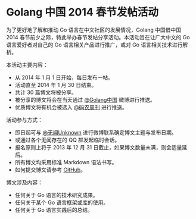 # Golang 中国 2014 春节发帖活动

为了更好地了解和推动 Go 语言在中文社区的发展情况，Golang 中国借中国 2014 春节前夕之际，特此举办春节发帖分享活动。本活动旨在让广大中文的 Go 语言爱好者对自己的 Go 语言相关产品进行推广，或对 Go 语言相关技术进行解析。

本活动主要内容：

- 从 2014 年 1 月 1 日开始，每日发布一帖。
- 活动直至 2014 年 1 月 30 日结束。
- 共计 30 篇博文将被分享。
- 被分享的博文将会在当天通过 [@Golang中国](http://www.weibo.com/p/1005053211200050/home) 微博进行推送。
- 优质博文将有机会被选入 [@码农周刊](http://weibo.com/manongIOweekly) 进行推送。

活动参与方式：

- 即日起可与 [@无闻Unknown](http://weibo.com/Obahua) 进行微博联系确定博文主题与发布日期。
- 或通过各个无闻存在的 QQ 群发起临时会话。
- 报名原则上将于 2013 年 12 月 31 日截止，如果博文数量未满，则会适量延后。
- 所有博文均采用标准 Markdown 语法书写。
- 如何提交博文请参考 [GitHub](https://github.com/Unknwon/gcblog/blob/master/README.md)。

博文涉及内容：

- 任何关于 Go 语言的技术研究成果。
- 任何关于某个 Go 语言框架或库的使用。
- 任何关于 Go 语言实践后的总结。